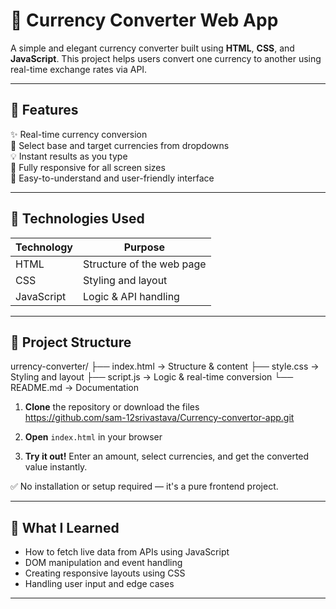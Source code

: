 
# 💱 Currency Converter Web App

A simple and elegant currency converter built using **HTML**, **CSS**, and **JavaScript**. This project helps users convert one currency to another using real-time exchange rates via API.

---

## 🌟 Features

✨ Real-time currency conversion  
🔄 Select base and target currencies from dropdowns  
💡 Instant results as you type  
📱 Fully responsive for all screen sizes  
🧠 Easy-to-understand and user-friendly interface

---

## 🧰 Technologies Used

| Technology | Purpose              |
|------------|----------------------|
| HTML       | Structure of the web page |
| CSS        | Styling and layout   |
| JavaScript | Logic & API handling |

---

## 📁 Project Structure
urrency-converter/
├── index.html → Structure & content
├── style.css → Styling and layout
├── script.js → Logic & real-time conversion
└── README.md → Documentation

1. **Clone** the repository or download the files  
   https://github.com/sam-12srivastava/Currency-convertor-app.git

2. **Open** `index.html` in your browser

3. **Try it out!** Enter an amount, select currencies, and get the converted value instantly.

✅ No installation or setup required — it's a pure frontend project.

---

## 🧠 What I Learned

- How to fetch live data from APIs using JavaScript
- DOM manipulation and event handling
- Creating responsive layouts using CSS
- Handling user input and edge cases

---



